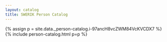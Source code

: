 ```yaml
---
layout: catalog
title: SWERIK Person Catalog
---
```

{% assign p = site.data._person-catalog.i-97ancH8vcZWM84VcKVCDX7 %}
{% include person-catalog.html p=p %}

